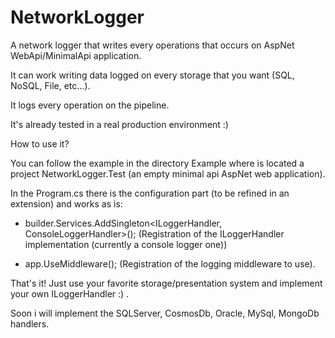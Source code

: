 # NetworkLogger
A network logger that writes every operations that occurs on AspNet WebApi/MinimalApi application. 

It can work writing data logged on every storage that you want (SQL, NoSQL, File, etc...).

It logs every operation on the pipeline.

It's already tested in a real production environment :) 

How to use it? 

You can follow the example in the directory Example where is located a project NetworkLogger.Test (an empty minimal api AspNet web application).

In the Program.cs there is the configuration part (to be refined in an extension) and works as is:

- builder.Services.AddSingleton<ILoggerHandler, ConsoleLoggerHandler>(); (Registration of the ILoggerHandler implementation (currently a console logger one))

- app.UseMiddleware<LoggingMiddleware>(); (Registration of the logging middleware to use).

That's it! Just use your favorite storage/presentation system and implement your own ILoggerHandler :) .

Soon i will implement the SQLServer, CosmosDb, Oracle, MySql, MongoDb handlers. 




